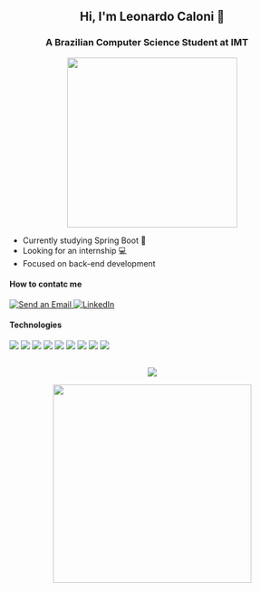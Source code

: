 ## <p align="center">Hi, I'm Leonardo Caloni 👋</p>
### <p align="center">A Brazilian Computer Science Student at IMT <img src="https://www.bandeirasnacionais.com/data/flags/emoji/facebook/256x256/br.png" width="15" /></p>
<p align="center"> <img src="https://sp-ao.shortpixel.ai/client/to_auto,q_glossy,ret_img,w_512,h_239/https://itafi.com.br/wp-content/uploads/2020/07/instituto_maua.png" width="300"> </p>


  - Currently studying Spring Boot 🍃
  - Looking for an internship 💻
  - Focused on back-end development

#### How to contatc me
  <a href="mailto:leomunduruca@gmail.com">
  <img src="https://img.shields.io/badge/Gmail-D14836?style=for-the-badge&logo=gmail&logoColor=white" alt="Send an Email"/>
</a>

  <a href="https://www.linkedin.com/in/leocaloni/">
  <img src="https://img.shields.io/badge/LinkedIn-0077B5?style=for-the-badge&logo=linkedin&logoColor=white" alt="LinkedIn"/>
</a>


#### Technologies
<img src="https://img.shields.io/badge/Java-ED8B00?style=for-the-badge&logo=openjdk&logoColor=white" /> <img src="https://img.shields.io/badge/Python-3776AB?style=for-the-badge&logo=python&logoColor=white" /> <img src="https://img.shields.io/badge/JavaScript-F7DF1E?style=for-the-badge&logo=javascript&logoColor=black" /> <img src="https://img.shields.io/badge/MySQL-00000F?style=for-the-badge&logo=mysql&logoColor=white" /> <img src="https://img.shields.io/badge/Dart-0175C2?style=for-the-badge&logo=dart&logoColor=white" /> <img src="https://img.shields.io/badge/Flutter-02569B?style=for-the-badge&logo=flutter&logoColor=white" /> <img src="https://img.shields.io/badge/HTML5-E34F26?style=for-the-badge&logo=html5&logoColor=white" /> <img src="https://img.shields.io/badge/CSS3-1572B6?style=for-the-badge&logo=css3&logoColor=white"/> <img src="https://img.shields.io/badge/GIT-E44C30?style=for-the-badge&logo=git&logoColor=white" />

##

<p align="center">
  <img src="https://github-readme-stats.vercel.app/api?username=leocaloni&show_icons=true&theme=github_dark"/>
</p>
<p align="center">
  <img src="https://github-readme-stats.vercel.app/api/top-langs/?username=leocaloni&theme=github_dark&layout=compact" width="350"/>
</p>
